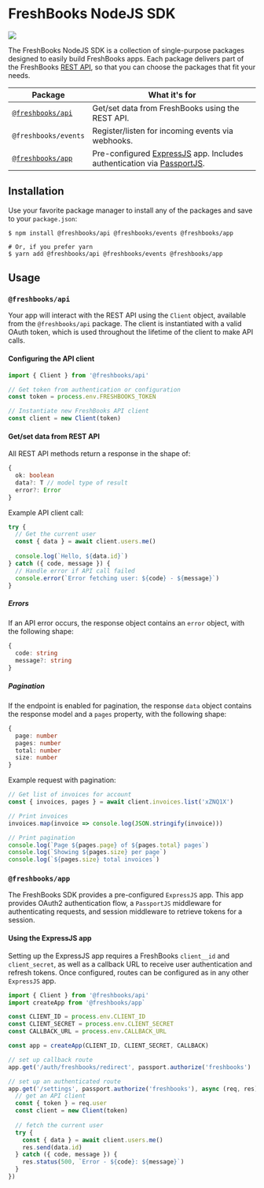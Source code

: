 # FreshBooks NodeJS SDK

![](https://github.com/freshbooks/api-sdk/workflows/Node%20CI/badge.svg)

The FreshBooks NodeJS SDK is a collection of single-purpose packages designed to easily build FreshBooks apps. Each package delivers part of the FreshBooks [REST API](https://www.freshbooks.com/api), so that you can choose the packages that fit your needs.

| Package              | What it's for |
| ---------------------|---------------|
| [`@freshbooks/api`](#freshbooksapi)    | Get/set data from FreshBooks using the REST API.
| `@freshbooks/events` | Register/listen for incoming events via webhooks.
| [`@freshbooks/app`](#freshbooksapp)    | Pre-configured [ExpressJS](https://expressjs.com/) app. Includes authentication via [PassportJS](http://www.passportjs.org/).

## Installation

Use your favorite package manager to install any of the packages and save to your `package.json`:

```shell
$ npm install @freshbooks/api @freshbooks/events @freshbooks/app

# Or, if you prefer yarn
$ yarn add @freshbooks/api @freshbooks/events @freshbooks/app
```

## Usage

### `@freshbooks/api`

Your app will interact with the REST API using the `Client` object, available from the `@freshbooks/api` package.
The client is instantiated with a valid OAuth token, which is used throughout the lifetime of the client to make API calls.

#### Configuring the API client

```typescript
import { Client } from '@freshbooks/api'

// Get token from authentication or configuration
const token = process.env.FRESHBOOKS_TOKEN

// Instantiate new FreshBooks API client
const client = new Client(token)
```

#### Get/set data from REST API

All REST API methods return a response in the shape of:

```typescript
{
  ok: boolean
  data?: T // model type of result
  error?: Error
}
```

Example API client call:
```typescript
try {
  // Get the current user
  const { data } = await client.users.me()
  
  console.log(`Hello, ${data.id}`)
} catch ({ code, message }) {
  // Handle error if API call failed
  console.error(`Error fetching user: ${code} - ${message}`)
}
```

##### Errors
If an API error occurs, the response object contains an `error` object, with the following shape:
```typescript
{
  code: string
  message?: string
}
```

##### Pagination
If the endpoint is enabled for pagination, the response `data` object contains the response model and a `pages` property, with the following shape:
```typescript
{
  page: number
  pages: number
  total: number
  size: number
}
```

Example request with pagination:
```typescript
// Get list of invoices for account
const { invoices, pages } = await client.invoices.list('xZNQ1X')

// Print invoices
invoices.map(invoice => console.log(JSON.stringify(invoice)))

// Print pagination
console.log(`Page ${pages.page} of ${pages.total} pages`)
console.log(`Showing ${pages.size} per page`)
console.log(`${pages.size} total invoices`)
```

### `@freshbooks/app`

The FreshBooks SDK provides a pre-configured `ExpressJS` app. This app provides OAuth2 authentication flow, a `PassportJS` middleware for authenticating requests, and session middleware to retrieve tokens for a session.

#### Using the ExpressJS app

Setting up the ExpressJS app requires a FreshBooks `client__id` and `client_secret`, as well as a callback URL to receive user authentication and refresh tokens. Once configured, routes can be configured as in any other `ExpressJS` app.

```typescript
import { Client } from '@freshbooks/api'
import createApp from '@freshbooks/app`

const CLIENT_ID = process.env.CLIENT_ID
const CLIENT_SECRET = process.env.CLIENT_SECRET
const CALLBACK_URL = process.env.CALLBACK_URL

const app = createApp(CLIENT_ID, CLIENT_SECRET, CALLBACK)

// set up callback route
app.get('/auth/freshbooks/redirect', passport.authorize('freshbooks')

// set up an authenticated route
app.get('/settings', passport.authorize('freshbooks'), async (req, res) => {
  // get an API client
  const { token } = req.user
  const client = new Client(token)
  
  // fetch the current user
  try {
    const { data } = await client.users.me()
    res.send(data.id)
  } catch ({ code, message }) {
    res.status(500, `Error - ${code}: ${message}`)
  }
})
```
